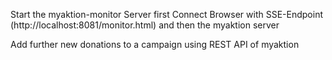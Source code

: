 Start the myaktion-monitor Server first
Connect Browser with SSE-Endpoint (http://localhost:8081/monitor.html)
and then the myaktion server

Add further new donations to a campaign using REST API of myaktion